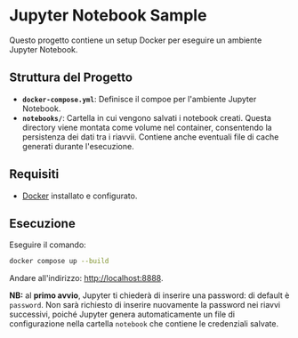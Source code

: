 # Jupyter Notebook Sample

Questo progetto contiene un setup Docker per eseguire un ambiente Jupyter Notebook.

## Struttura del Progetto

- **`docker-compose.yml`**: Definisce il compoe per l'ambiente Jupyter Notebook.
- **`notebooks/`**: Cartella in cui vengono salvati i notebook creati. Questa directory viene montata come volume nel container, consentendo la persistenza dei dati tra i riavvii. Contiene anche eventuali file di cache generati durante l'esecuzione.

## Requisiti

- [Docker](https://www.docker.com/) installato e configurato.

## Esecuzione

Eseguire il comando:

```bash
docker compose up --build
```

Andare all'indirizzo: [http://localhost:8888](http://localhost:8888).

**NB:** al  **primo avvio**, Jupyter ti chiederà di inserire una password: di default è `password`. Non sarà richiesto di inserire nuovamente la password nei riavvi successivi, poiché Jupyter genera automaticamente un file di configurazione nella cartella `notebook` che contiene le credenziali salvate.